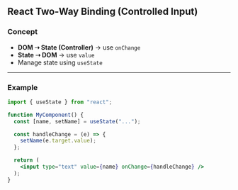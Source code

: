 ## React Two-Way Binding (Controlled Input)

### Concept

* **DOM ➝ State (Controller)** → use `onChange`
* **State ➝ DOM** → use `value`
* Manage state using `useState`

---

### Example

```jsx
import { useState } from "react";

function MyComponent() {
  const [name, setName] = useState("...");

  const handleChange = (e) => {
    setName(e.target.value);
  };

  return (
    <input type="text" value={name} onChange={handleChange} />
  );
}
```